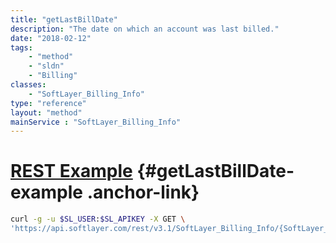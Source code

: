 ```yaml
---
title: "getLastBillDate"
description: "The date on which an account was last billed."
date: "2018-02-12"
tags:
    - "method"
    - "sldn"
    - "Billing"
classes:
    - "SoftLayer_Billing_Info"
type: "reference"
layout: "method"
mainService : "SoftLayer_Billing_Info"
---
```


# [REST Example](#getLastBillDate-example) <a href="/article/rest/"><i class="fas fa-question"></i></a> {#getLastBillDate-example .anchor-link} 
```bash
curl -g -u $SL_USER:$SL_APIKEY -X GET \
'https://api.softlayer.com/rest/v3.1/SoftLayer_Billing_Info/{SoftLayer_Billing_InfoID}/getLastBillDate'
```
